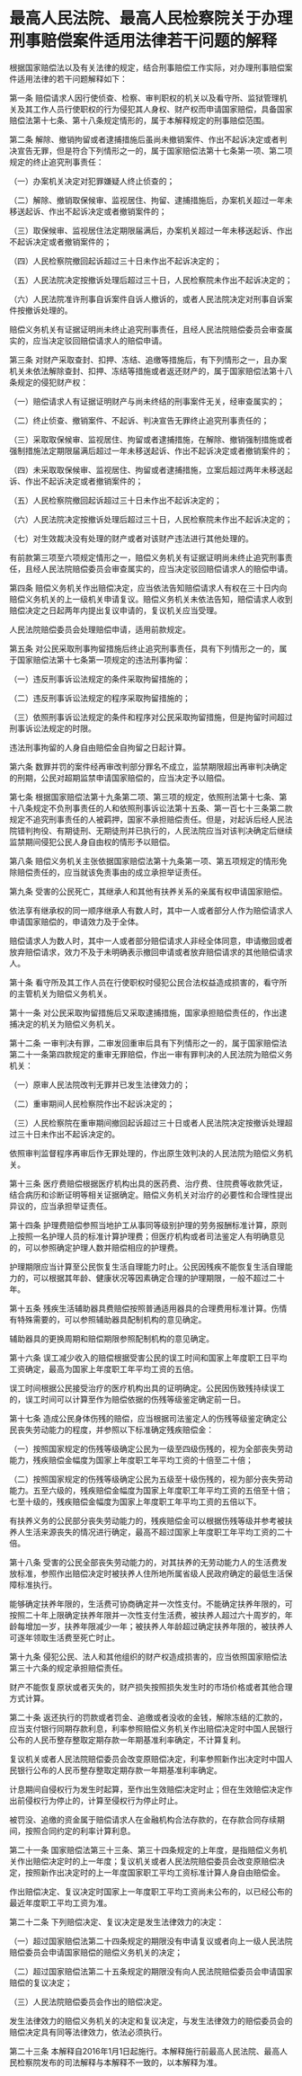 # 最高人民法院、最高人民检察院关于办理刑事赔偿案件适用法律若干问题的解释



根据国家赔偿法以及有关法律的规定，结合刑事赔偿工作实际，对办理刑事赔偿案件适用法律的若干问题解释如下：

第一条 赔偿请求人因行使侦查、检察、审判职权的机关以及看守所、监狱管理机关及其工作人员行使职权的行为侵犯其人身权、财产权而申请国家赔偿，具备国家赔偿法第十七条、第十八条规定情形的，属于本解释规定的刑事赔偿范围。

第二条 解除、撤销拘留或者逮捕措施后虽尚未撤销案件、作出不起诉决定或者判决宣告无罪，但是符合下列情形之一的，属于国家赔偿法第十七条第一项、第二项规定的终止追究刑事责任：

（一）办案机关决定对犯罪嫌疑人终止侦查的；

（二）解除、撤销取保候审、监视居住、拘留、逮捕措施后，办案机关超过一年未移送起诉、作出不起诉决定或者撤销案件的；

（三）取保候审、监视居住法定期限届满后，办案机关超过一年未移送起诉、作出不起诉决定或者撤销案件的；

（四）人民检察院撤回起诉超过三十日未作出不起诉决定的；

（五）人民法院决定按撤诉处理后超过三十日，人民检察院未作出不起诉决定的；

（六）人民法院准许刑事自诉案件自诉人撤诉的，或者人民法院决定对刑事自诉案件按撤诉处理的。

赔偿义务机关有证据证明尚未终止追究刑事责任，且经人民法院赔偿委员会审查属实的，应当决定驳回赔偿请求人的赔偿申请。

第三条 对财产采取查封、扣押、冻结、追缴等措施后，有下列情形之一，且办案机关未依法解除查封、扣押、冻结等措施或者返还财产的，属于国家赔偿法第十八条规定的侵犯财产权：

（一）赔偿请求人有证据证明财产与尚未终结的刑事案件无关，经审查属实的；

（二）终止侦查、撤销案件、不起诉、判决宣告无罪终止追究刑事责任的；

（三）采取取保候审、监视居住、拘留或者逮捕措施，在解除、撤销强制措施或者强制措施法定期限届满后超过一年未移送起诉、作出不起诉决定或者撤销案件的；

（四）未采取取保候审、监视居住、拘留或者逮捕措施，立案后超过两年未移送起诉、作出不起诉决定或者撤销案件的；

（五）人民检察院撤回起诉超过三十日未作出不起诉决定的；

（六）人民法院决定按撤诉处理后超过三十日，人民检察院未作出不起诉决定的；

（七）对生效裁决没有处理的财产或者对该财产违法进行其他处理的。

有前款第三项至六项规定情形之一，赔偿义务机关有证据证明尚未终止追究刑事责任，且经人民法院赔偿委员会审查属实的，应当决定驳回赔偿请求人的赔偿申请。

第四条 赔偿义务机关作出赔偿决定，应当依法告知赔偿请求人有权在三十日内向赔偿义务机关的上一级机关申请复议。赔偿义务机关未依法告知，赔偿请求人收到赔偿决定之日起两年内提出复议申请的，复议机关应当受理。

人民法院赔偿委员会处理赔偿申请，适用前款规定。

第五条 对公民采取刑事拘留措施后终止追究刑事责任，具有下列情形之一的，属于国家赔偿法第十七条第一项规定的违法刑事拘留：

（一）违反刑事诉讼法规定的条件采取拘留措施的；

（二）违反刑事诉讼法规定的程序采取拘留措施的；

（三）依照刑事诉讼法规定的条件和程序对公民采取拘留措施，但是拘留时间超过刑事诉讼法规定的时限。

违法刑事拘留的人身自由赔偿金自拘留之日起计算。

第六条 数罪并罚的案件经再审改判部分罪名不成立，监禁期限超出再审判决确定的刑期，公民对超期监禁申请国家赔偿的，应当决定予以赔偿。

第七条 根据国家赔偿法第十九条第二项、第三项的规定，依照刑法第十七条、第十八条规定不负刑事责任的人和依照刑事诉讼法第十五条、第一百七十三条第二款规定不追究刑事责任的人被羁押，国家不承担赔偿责任。但是，对起诉后经人民法院错判拘役、有期徒刑、无期徒刑并已执行的，人民法院应当对该判决确定后继续监禁期间侵犯公民人身自由权的情形予以赔偿。

第八条 赔偿义务机关主张依据国家赔偿法第十九条第一项、第五项规定的情形免除赔偿责任的，应当就该免责事由的成立承担举证责任。

第九条 受害的公民死亡，其继承人和其他有扶养关系的亲属有权申请国家赔偿。

依法享有继承权的同一顺序继承人有数人时，其中一人或者部分人作为赔偿请求人申请国家赔偿的，申请效力及于全体。

赔偿请求人为数人时，其中一人或者部分赔偿请求人非经全体同意，申请撤回或者放弃赔偿请求，效力不及于未明确表示撤回申请或者放弃赔偿请求的其他赔偿请求人。

第十条 看守所及其工作人员在行使职权时侵犯公民合法权益造成损害的，看守所的主管机关为赔偿义务机关。

第十一条 对公民采取拘留措施后又采取逮捕措施，国家承担赔偿责任的，作出逮捕决定的机关为赔偿义务机关。

第十二条 一审判决有罪，二审发回重审后具有下列情形之一的，属于国家赔偿法第二十一条第四款规定的重审无罪赔偿，作出一审有罪判决的人民法院为赔偿义务机关：

（一）原审人民法院改判无罪并已发生法律效力的；

（二）重审期间人民检察院作出不起诉决定的；

（三）人民检察院在重审期间撤回起诉超过三十日或者人民法院决定按撤诉处理超过三十日未作出不起诉决定的。

依照审判监督程序再审后作无罪处理的，作出原生效判决的人民法院为赔偿义务机关。

第十三条 医疗费赔偿根据医疗机构出具的医药费、治疗费、住院费等收款凭证，结合病历和诊断证明等相关证据确定。赔偿义务机关对治疗的必要性和合理性提出异议的，应当承担举证责任。

第十四条 护理费赔偿参照当地护工从事同等级别护理的劳务报酬标准计算，原则上按照一名护理人员的标准计算护理费；但医疗机构或者司法鉴定人有明确意见的，可以参照确定护理人数并赔偿相应的护理费。

护理期限应当计算至公民恢复生活自理能力时止。公民因残疾不能恢复生活自理能力的，可以根据其年龄、健康状况等因素确定合理的护理期限，一般不超过二十年。

第十五条 残疾生活辅助器具费赔偿按照普通适用器具的合理费用标准计算。伤情有特殊需要的，可以参照辅助器具配制机构的意见确定。

辅助器具的更换周期和赔偿期限参照配制机构的意见确定。

第十六条 误工减少收入的赔偿根据受害公民的误工时间和国家上年度职工日平均工资确定，最高为国家上年度职工年平均工资的五倍。

误工时间根据公民接受治疗的医疗机构出具的证明确定。公民因伤致残持续误工的，误工时间可以计算至作为赔偿依据的伤残等级鉴定确定前一日。

第十七条 造成公民身体伤残的赔偿，应当根据司法鉴定人的伤残等级鉴定确定公民丧失劳动能力的程度，并参照以下标准确定残疾赔偿金：

（一）按照国家规定的伤残等级确定公民为一级至四级伤残的，视为全部丧失劳动能力，残疾赔偿金幅度为国家上年度职工年平均工资的十倍至二十倍；

（二）按照国家规定的伤残等级确定公民为五级至十级伤残的，视为部分丧失劳动能力。五至六级的，残疾赔偿金幅度为国家上年度职工年平均工资的五倍至十倍；七至十级的，残疾赔偿金幅度为国家上年度职工年平均工资的五倍以下。

有扶养义务的公民部分丧失劳动能力的，残疾赔偿金可以根据伤残等级并参考被扶养人生活来源丧失的情况进行确定，最高不超过国家上年度职工年平均工资的二十倍。

第十八条 受害的公民全部丧失劳动能力的，对其扶养的无劳动能力人的生活费发放标准，参照作出赔偿决定时被扶养人住所地所属省级人民政府确定的最低生活保障标准执行。

能够确定扶养年限的，生活费可协商确定并一次性支付。不能确定扶养年限的，可按照二十年上限确定扶养年限并一次性支付生活费，被扶养人超过六十周岁的，年龄每增加一岁，扶养年限减少一年；被扶养人年龄超过确定扶养年限的，被扶养人可逐年领取生活费至死亡时止。

第十九条 侵犯公民、法人和其他组织的财产权造成损害的，应当依照国家赔偿法第三十六条的规定承担赔偿责任。

财产不能恢复原状或者灭失的，财产损失按照损失发生时的市场价格或者其他合理方式计算。

第二十条 返还执行的罚款或者罚金、追缴或者没收的金钱，解除冻结的汇款的，应当支付银行同期存款利息，利率参照赔偿义务机关作出赔偿决定时中国人民银行公布的人民币整存整取定期存款一年期基准利率确定，不计算复利。

复议机关或者人民法院赔偿委员会改变原赔偿决定，利率参照新作出决定时中国人民银行公布的人民币整存整取定期存款一年期基准利率确定。

计息期间自侵权行为发生时起算，至作出生效赔偿决定时止；但在生效赔偿决定作出前侵权行为停止的，计算至侵权行为停止时止。

被罚没、追缴的资金属于赔偿请求人在金融机构合法存款的，在存款合同存续期间，按照合同约定的利率计算利息。

第二十一条 国家赔偿法第三十三条、第三十四条规定的上年度，是指赔偿义务机关作出赔偿决定时的上一年度；复议机关或者人民法院赔偿委员会改变原赔偿决定，按照新作出决定时的上一年度国家职工平均工资标准计算人身自由赔偿金。

作出赔偿决定、复议决定时国家上一年度职工平均工资尚未公布的，以已经公布的最近年度职工平均工资为准。

第二十二条 下列赔偿决定、复议决定是发生法律效力的决定：

（一）超过国家赔偿法第二十四条规定的期限没有申请复议或者向上一级人民法院赔偿委员会申请国家赔偿的赔偿义务机关的决定；

（二）超过国家赔偿法第二十五条规定的期限没有向人民法院赔偿委员会申请国家赔偿的复议决定；

（三）人民法院赔偿委员会作出的赔偿决定。

发生法律效力的赔偿义务机关的决定和复议决定，与发生法律效力的赔偿委员会的赔偿决定具有同等法律效力，依法必须执行。

第二十三条 本解释自2016年1月1日起施行。本解释施行前最高人民法院、最高人民检察院发布的司法解释与本解释不一致的，以本解释为准。